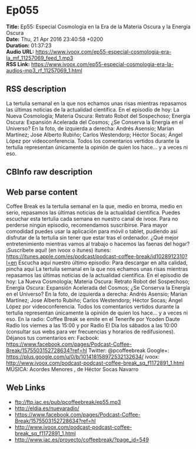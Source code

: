 # Ep055  
**Title:** Ep55: Especial Cosmología en la Era de la Materia Oscura y la Energía Oscura  
**Date:** Thu, 21 Apr 2016 23:40:58 +0200  
**Duration:** 01:37:23  
**Audio URL:** https://www.ivoox.com/ep55-especial-cosmologia-era-la_mf_11257069_feed_1.mp3  
**RSS Link:** https://www.ivoox.com/ep55-especial-cosmologia-era-la-audios-mp3_rf_11257069_1.html  

## RSS description
La tertulia semanal en la que nos echamos unas risas mientras repasamos las últimas noticias de la actualidad científica. En el episodio de hoy: La Nueva Cosmología; Materia Oscura: Retrato Robot del Sospechoso; Energía Oscura: Expansión Acelerada del Cosmos; ¿Se Conserva la Energía en el Universo?  En la foto, de izquierda a derecha: Andrés Asensio; Marian Martínez; Jose Alberto Rubiño; Carlos Westendorp; Héctor Socas; Ángel López por videoconferencia. Todos los comentarios vertidos durante la tertulia representan únicamente la opinión de quien los hace… y a veces ni eso.

## CBInfo raw description


## Web parse content
Coffee Break es la tertulia semanal en la que, medio en broma, medio en serio, repasamos las últimas noticias de la actualidad científica. Puedes escuchar esta tertulia cada semana en nuestro canal de ivoox. Para no perderse ningún episodio, recomendamos suscribirse. Para mayor comodidad puedes usar la aplicación para móvil o tablet, pudiendo así disfrutar de la tertulia sin tener que estar tras el ordenador. ¿Qué mejor entretenimiento mientras vamos al trabajo o hacemos las faenas del hogar? ¡Suscríbete aquí! (en ivoox o itunes) itunes: https://itunes.apple.com/es/podcast/podcast-coffee-break/id1028912310?l=en Escucha aquí nuestro último episodio: Para descargar en alta calidad, pincha aquí La tertulia semanal en la que nos echamos unas risas mientras repasamos las últimas noticias de la actualidad científica. En el episodio de hoy: La Nueva Cosmología; Materia Oscura: Retrato Robot del Sospechoso; Energía Oscura: Expansión Acelerada del Cosmos; ¿Se Conserva la Energía en el Universo? En la foto, de izquierda a derecha: Andrés Asensio; Marian Martínez; Jose Alberto Rubiño; Carlos Westendorp; Héctor Socas; Ángel López por videoconferencia. Todos los comentarios vertidos durante la tertulia representan únicamente la opinión de quien los hace… y a veces ni eso. En la radio: Coffee Break se emite en el Tenerife por Ycoden Daute Radio los viernes a las 15:00 y por Radio El Día los sábados a las 10:00 (consultar sus webs para ver frecuencias y horarios de redifusiones). Déjanos tus comentarios en: Facbook: https://www.facebook.com/pages/Podcast-Coffee-Break/1575503152728634?ref=hl Twitter: @pcoffeebreak Google+: https://plus.google.com/u/0/b/101418158972532132634/ ivoox: http://www.ivoox.com/podcast-podcast-coffee-break_sq_f1172891_1.html MÚSICA: Acordes Menores , de Héctor Socas Navarro

## Web Links
- ftp://ftp.iac.es/pub/pcoffeebreak/ep55.mp3
- http://eldia.es/nuevaradio/
- https://www.facebook.com/pages/Podcast-Coffee-Break/1575503152728634?ref=hl
- http://www.ivoox.com/podcast-podcast-coffee-break_sq_f1172891_1.html
- http://www.iac.es/proyecto/coffeebreak/?page_id=549